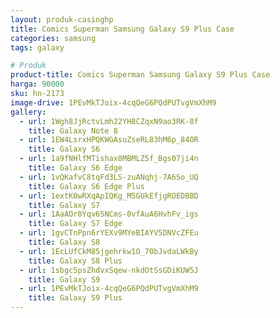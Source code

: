 ```yaml
---
layout: produk-casinghp
title: Comics Superman Samsung Galaxy S9 Plus Case
categories: samsung
tags: galaxy

# Produk
product-title: Comics Superman Samsung Galaxy S9 Plus Case
harga: 90000
sku: hn-2173
image-drive: 1PEvMkTJoix-4cqQeG6PQdPUTvgVmXhM9
gallery:
  - url: 1Wgh8JjRctvLmh22YH8CZqxN9ao3RK-8f
    title: Galaxy Note 8
  - url: 1EW4LsrxHPQKWGAsuZseRL83hM6p_84OR
    title: Galaxy S6
  - url: 1a9fNHlfMTishax8MBMLZ5f_Bgs07ji4n
    title: Galaxy S6 Edge
  - url: 1vQKafvC8tqFd3LS-zuANqhj-7A6So_UQ
    title: Galaxy S6 Edge Plus
  - url: 1extK0wRXqApIQKg_M5GUkEfjgROEDBBD
    title: Galaxy S7
  - url: 1AaAOr0Yqv65NCms-0vfAuA6HvhFv_igs
    title: Galaxy S7 Edge
  - url: 1gvCTnPpn6rYEXv9MYeBIAYV5DNVcZFEu
    title: Galaxy S8
  - url: 1EcLUfCkM85jgehrkw1O_70bJvdaLWkBy
    title: Galaxy S8 Plus
  - url: 1sbgc5psZhdvxSqew-nkdOtSsGDiKUW5J
    title: Galaxy S9
  - url: 1PEvMkTJoix-4cqQeG6PQdPUTvgVmXhM9
    title: Galaxy S9 Plus
---
```

